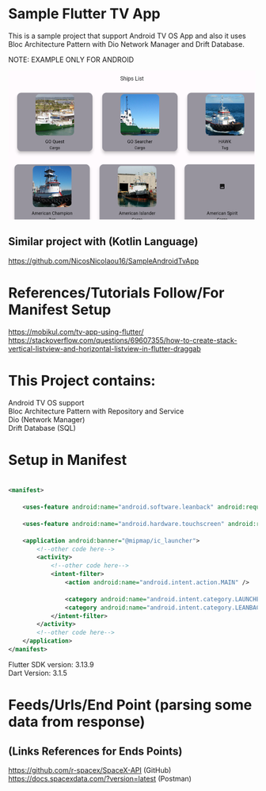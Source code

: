 # Sample Flutter TV App
This is a sample project that support Android TV OS App and also it uses Bloc Architecture Pattern with Dio Network Manager and Drift
Database.

NOTE: EXAMPLE ONLY FOR ANDROID

<a title="simulator_image"><img src="Screenshot_20231119_181302.png" height="300" width="500"></a>

## Similar project with (Kotlin Language)
https://github.com/NicosNicolaou16/SampleAndroidTvApp <br />

# References/Tutorials Follow/For Manifest Setup
https://mobikul.com/tv-app-using-flutter/ <br />
https://stackoverflow.com/questions/69607355/how-to-create-stack-vertical-listview-and-horizontal-listview-in-flutter-draggab <br />

# This Project contains:
Android TV OS support <br />
Bloc Architecture Pattern with Repository and Service <br />
Dio (Network Manager) <br />
Drift Database (SQL) <br />

# Setup in Manifest
```xml

<manifest>

    <uses-feature android:name="android.software.leanback" android:required="false" />

    <uses-feature android:name="android.hardware.touchscreen" android:required="false" />

    <application android:banner="@mipmap/ic_launcher">
        <!--other code here-->
        <activity>
            <!--other code here-->
            <intent-filter>
                <action android:name="android.intent.action.MAIN" />

                <category android:name="android.intent.category.LAUNCHER" />
                <category android:name="android.intent.category.LEANBACK_LAUNCHER" />
            </intent-filter>
        </activity>
        <!--other code here-->
    </application>
</manifest>
```

Flutter SDK version: 3.13.9 <br />
Dart Version: 3.1.5 <br />

# Feeds/Urls/End Point (parsing some data from response)
## (Links References for Ends Points)
https://github.com/r-spacex/SpaceX-API (GitHub) <br />
https://docs.spacexdata.com/?version=latest (Postman) <br />